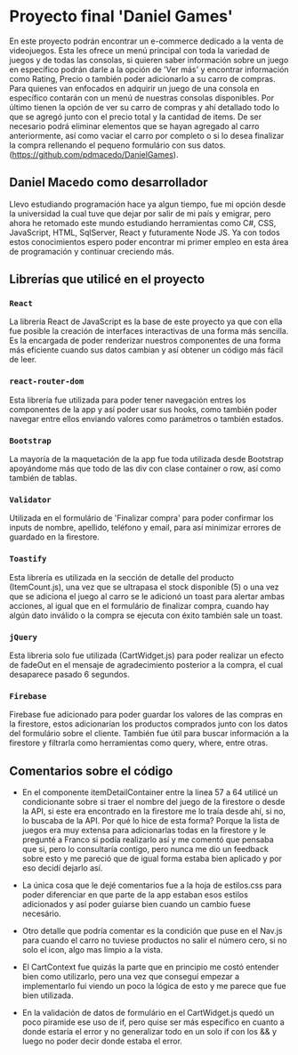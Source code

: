 # Proyecto final 'Daniel Games'

En este proyecto podrán encontrar un e-commerce dedicado a la venta de videojuegos. Esta les ofrece un menú principal con toda la variedad de juegos y de todas las consolas, si quieren saber información sobre un juego en específico podrán darle a la opción de 'Ver más' y encontrar información como Rating, Precio o también poder adicionarlo a su carro de compras. Para quienes van enfocados en adquirir un juego de una consola en específico contarán con un menú de nuestras consolas disponibles. Por último tienen la opción de ver su carro de compras y ahí detallado todo lo que se agregó junto con el precio total y la cantidad de items. De ser necesario podrá eliminar elementos que se hayan agregado al carro anteriormente, así como vaciar el carro por completo o si lo desea finalizar la compra rellenando el pequeno formulário con sus datos.  (https://github.com/pdmacedo/DanielGames).

## Daniel Macedo como desarrollador

Llevo estudiando programación hace ya algun tiempo, fue mi opción desde la universidad la cual tuve que dejar por salir de mi país y emigrar, pero ahora he retomado este mundo estudiando herramientas como C#, CSS, JavaScript, HTML, SqlServer, React y futuramente Node JS. Ya con todos estos conocimientos espero poder encontrar mi primer empleo en esta área de programación y continuar creciendo más.

## Librerías que utilicé en el proyecto

### `React`

La librería React de JavaScript es la base de este proyecto ya que con ella fue posible la creación de interfaces interactivas de una forma más sencilla. Es la encargada de poder renderizar nuestros componentes de una forma más eficiente cuando sus datos cambian y así obtener un código más fácil de leer.

### `react-router-dom`

Esta librería fue utilizada para poder tener navegación entres los componentes de la app y así poder usar sus hooks, como también poder navegar entre ellos enviando valores como parámetros o también estados.

### `Bootstrap`

La mayoría de la maquetación de la app fue toda utilizada desde Bootstrap apoyándome más que todo de las div con clase container o row, así como también de tablas.

### `Validator`

Utilizada en el formulário de 'Finalizar compra' para poder confirmar los inputs de nombre, apellido, teléfono y email, para así minimizar errores de guardado en la firestore.

### `Toastify`

Esta librería es utilizada en la sección de detalle del producto (ItemCount.js), una vez que se ultrapasa el stock disponible (5) o una vez que se adiciona el juego al carro se le adicionó un toast para alertar ambas acciones, al igual que en el formulário de finalizar compra, cuando hay algún dato inválido o la compra se ejecuta con éxito también sale un toast.

### `jQuery`

Esta libreria solo fue utilizada (CartWidget.js) para poder realizar un efecto de fadeOut en el mensaje de agradecimiento posterior a la compra, el cual desaparece pasado 6 segundos.

### `Firebase`

Firebase fue adicionado para poder guardar los valores de las compras en la firestore, estos adicionarían los productos comprados junto con los datos del formulário sobre el cliente. También fue útil para buscar información a la firestore y filtrarla como herramientas como query, where, entre otras.

## Comentarios sobre el código

* En el componente itemDetailContainer entre la linea 57 a 64 utilicé un condicionante sobre si traer el nombre del juego de la firestore o desde la API, si este era encontrado en la firestore me lo traía desde ahí, si no, lo buscaba de la API. Por qué lo hice de esta forma? Porque la lista de juegos era muy extensa para adicionarlas todas en la firestore y le pregunté a Franco si podía realizarlo así y me comentó que pensaba que si, pero lo consultaría contigo, pero nunca me dio un feedback sobre esto y me pareció que de igual forma estaba bien aplicado y por eso decidí dejarlo así. 

* La única cosa que le dejé comentarios fue a la hoja de estilos.css para poder diferenciar en que parte de la app estaban esos estilos adicionados y así poder guiarse bien cuando un cambio fuese necesário.

* Otro detalle que podría comentar es la condición que puse en el Nav.js para cuando el carro no tuviese productos no salir el número cero, si no solo el icon, algo mas limpio a la vista.

* El CartContext fue quizás la parte que en principio me costó entender bien como utilizarlo, pero una vez que conseguí empezar a implementarlo fui viendo un poco la lógica de esto y me parece que fue bien utilizada.

* En la validación de datos de formulário en el CartWidget.js quedó un poco piramide ese uso de if, pero quise ser más específico en cuanto a donde estaría el error y no generalizar todo en un solo if con los && y luego no poder decir donde estaba el error.

